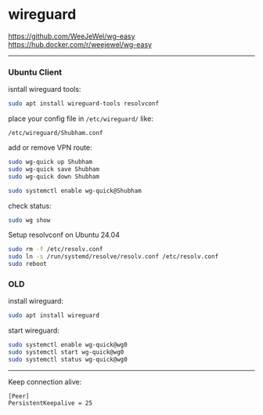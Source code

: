 # wireguard

https://github.com/WeeJeWel/wg-easy \
https://hub.docker.com/r/weejewel/wg-easy

---

### Ubuntu Client

isntall wireguard tools:
```bash
sudo apt install wireguard-tools resolvconf
```

place your config file in `/etc/wireguard/` like:
```
/etc/wireguard/Shubham.conf
```

add or remove VPN route:
```bash
sudo wg-quick up Shubham
sudo wg-quick save Shubham
sudo wg-quick down Shubham

sudo systemctl enable wg-quick@Shubham
```

check status:
```bash
sudo wg show
```

Setup resolvconf on Ubuntu 24.04
```bash
sudo rm -f /etc/resolv.conf
sudo ln -s /run/systemd/resolve/resolv.conf /etc/resolv.conf
sudo reboot
```

### OLD

install wireguard:
```bash
sudo apt install wireguard
```

start wireguard:
```bash
sudo systemctl enable wg-quick@wg0
sudo systemctl start wg-quick@wg0
sudo systemctl status wg-quick@wg0
```

---

Keep connection alive:
```
[Peer]
PersistentKeepalive = 25
```




